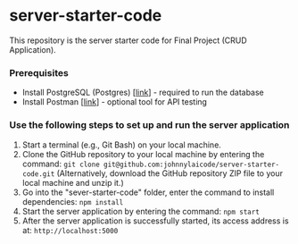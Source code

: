 # server-starter-code

This repository is the server starter code for Final Project (CRUD Application).

### Prerequisites
- Install PostgreSQL (Postgres) [[link](https://www.postgresql.org/download/)] - required to run the database
- Install Postman [[link](https://www.postman.com/downloads/)] - optional tool for API testing 

### Use the following steps to set up and run the server application
1.	Start a terminal (e.g., Git Bash) on your local machine.
2.	Clone the GitHub repository to your local machine by entering the command: `git clone git@github.com:johnnylaicode/server-starter-code.git` (Alternatively, download the GitHub repository ZIP file to your local machine and unzip it.)
3.	Go into the "sever-starter-code" folder, enter the command to install dependencies: `npm install` 
4.	Start the server application by entering the command: `npm start` 
5.	After the server application is successfully started, its access address is at: `http://localhost:5000` 